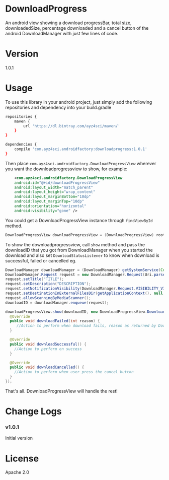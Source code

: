 # DownloadProgress
An android view showing a download progressBar, total size, downloadedSize, percentage downloaded and a cancel button of the android DownloadManager with just few lines of code.

# Version

1.0.1


# Usage
To use this library in your android project, just simply add the following repositories and dependency into your build.gradle

```sh
repositories {
    maven {
        url 'https://dl.bintray.com/ayz4sci/maven/'
    }
}

dependencies {
    compile 'com.ayz4sci.androidfactory:downloadprogress:1.0.1'
}
```

Then place `com.ayz4sci.androidfactory.DownloadProgressView` wherever you want the downloadprogressview to show, for example:

```xml
    <com.ayz4sci.androidfactory.DownloadProgressView
    android:id="@+id/downloadProgressView"
    android:layout_width="match_parent"
    android:layout_height="wrap_content"
    android:layout_marginBottom="10dp"
    android:layout_marginTop="10dp"
    android:orientation="horizontal"
    android:visibility="gone" />
```

You could get a DownloadProgressView instance through `findViewById` method.

```java
DownloadProgressView downloadProgressView = (DownloadProgressView) rootView.findViewById(R.id.downloadProgressView);
```
To show the downloadprogressview, call `show` method and pass the downloadID that you got from DownloadManager when you started the download and also set `DownloadStatusListener` to know when download is successful, failed or cancelled eg.
```java
DownloadManager downloadManager = (DownloadManager) getSystemService(Context.DOWNLOAD_SERVICE);
DownloadManager.Request request = new DownloadManager.Request(Uri.parse("YOUR_DOWNLOAD_URL"));
request.setTitle("TITLE");
request.setDescription("DESCRIPTION");
request.setNotificationVisibility(DownloadManager.Request.VISIBILITY_VISIBLE_NOTIFY_COMPLETED);
request.setDestinationInExternalFilesDir(getApplicationContext(), null, "DOWNLOAD_FILE_NAME.mp4");
request.allowScanningByMediaScanner();
downloadID = downloadManager.enqueue(request);

downloadProgressView.show(downloadID, new DownloadProgressView.DownloadStatusListener() {
  @Override
  public void downloadFailed(int reason) {
     //Action to perform when download fails, reason as returned by DownloadManager.COLUMN_REASON
  }

  @Override
  public void downloadSuccessful() {
    //Action to perform on success
  }

  @Override
  public void downloadCancelled() {
    //Action to perform when user press the cancel button
  }
});
```


That's all. DownloadProgressView will handle the rest!

# Change Logs

### v1.0.1

Initial version

# License

Apache 2.0
